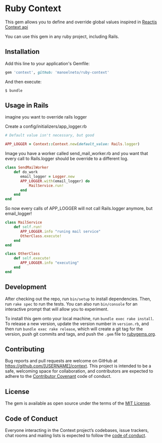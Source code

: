 # Ruby Context

This gem allows you to define and override global values inspired in [Reactjs Context api](https://reactjs.org/docs/context.html)

You can use this gem in any ruby project, including Rails.

## Installation

Add this line to your application's Gemfile:

```ruby
gem 'context', github: 'manoelneto/ruby-context'
```

And then execute:

    $ bundle

## Usage in Rails

imagine you want to override rails logger

Create a config/initializers/app_logger.rb

```ruby
# Default value isn't necessary, but good

APP_LOGGER = Context::Context.new(default_value: Rails.logger)
```

Image you have a worker called send_mail_worker.rb and you want that every call to Rails.logger should be override to a different log.

```ruby
class SendMailWorker
    def do_work
       email_logger = Logger.new
       APP_LOGGER.with(email_logger) do
           MailService.run!
       end
    end
end
```

So now every calls of APP_LOGGER will not call Rails.logger anymore, but email_logger!

```ruby
class MailService
    def self.run!
       APP_LOGGER.info "runing mail service"
       OtherClass.execute!
    end
end
```

```ruby
class OtherClass
    def self.execute!
       APP_LOGGER.info "executing"
    end
end
```

## Development

After checking out the repo, run `bin/setup` to install dependencies. Then, run `rake spec` to run the tests. You can also run `bin/console` for an interactive prompt that will allow you to experiment.

To install this gem onto your local machine, run `bundle exec rake install`. To release a new version, update the version number in `version.rb`, and then run `bundle exec rake release`, which will create a git tag for the version, push git commits and tags, and push the `.gem` file to [rubygems.org](https://rubygems.org).

## Contributing

Bug reports and pull requests are welcome on GitHub at https://github.com/[USERNAME]/context. This project is intended to be a safe, welcoming space for collaboration, and contributors are expected to adhere to the [Contributor Covenant](http://contributor-covenant.org) code of conduct.

## License

The gem is available as open source under the terms of the [MIT License](https://opensource.org/licenses/MIT).

## Code of Conduct

Everyone interacting in the Context project’s codebases, issue trackers, chat rooms and mailing lists is expected to follow the [code of conduct](https://github.com/[USERNAME]/context/blob/master/CODE_OF_CONDUCT.md).

